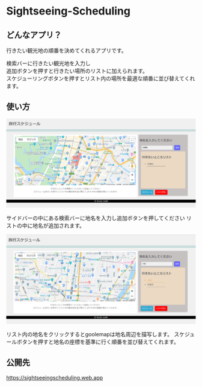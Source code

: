 # Sightseeing-Scheduling


<h2>どんなアプリ？</h2>


行きたい観光地の順番を決めてくれるアプリです。

検索バーに行きたい観光地を入力し
<br>
追加ボタンを押すと行きたい場所のリストに加えられます。
<br>
スケジューリングボタンを押すとリスト内の場所を最適な順番に並び替えてくれます。

<h2>使い方</h2>

<img src = "./public/img/img2.png">

サイドバーの中にある検索バーに地名を入力し追加ボタンを押してください
リストの中に地名が追加されます。

<img src = "./public/img/img3.png">


リスト内の地名をクリックするとgoolemapは地名周辺を描写します。
スケジュールボタンを押すと地名の座標を基準に行く順番を並び替えてくれます。

## 公開先

<a href = "https://sightseeingscheduling.web.app/">https://sightseeingscheduling.web.app</a>
